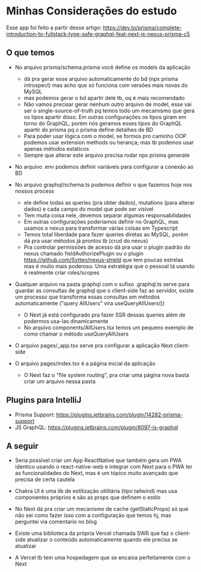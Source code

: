 # Minhas Considerações do estudo
Esse app foi feito a partir desse artigo:
https://dev.to/prisma/complete-introduction-to-fullstack-type-safe-graphql-feat-next-js-nexus-prisma-c5

## O que temos
- No arquivo prisma/schema.prisma você define os models da aplicação
    - dá pra gerar esse arquivo automaticamente do bd (npx prisma introspect) mas acho que só funciona com versões mais novas do MySQL
    - mas podemos gerar o bd apartir dele tb, oq é mais recomendado
    - Não vamos precisar gerar nenhum outro arquivo de model, esse vai ser o single-source-of-truth pq temos todo um mecamismo que gera os tipos apartir disso. Em outras configurações os tipos giram em torno do GraphQL, porém nós geramos esses tipos do GraphQL apartir do prisma pq o prisma define detalhes de BD
    - Para poder usar lógica com o model, se formos pro caminho OOP podemos usar extension methods ou herança; mas tb podemos usar apenas métodos estaticos
    - Sempre que alterar este arquivo precisa rodar npx prisma generate

- No arquivo .env podemos definir variáveis para configurar a conexão ao BD

- No arquivo graphql/schema.ts podemos definir o que fazemos hoje nos nossos process
    - ele define todas as queries (pra obter dados), mutations (para alterar dados) e cada campo do model que pode ser visível
    - Tem muita coisa nele, devemos separar algumas responsabilidades
    - Em outras configurações poderíamos definir no GraphQL, mas usamos o nexus para transformar várias coisas em Typescript
    - Temos total liberdade para fazer queries diretas ao MySQL, porém dá pra usar métodos já prontos tb (crud do nexus)
    - Pra controlar permissões de acesso dá pra usar o plugin padrão do nexus chamado fieldAuthorizePlugin ou o plugin https://github.com/Sytten/nexus-shield que tem poucas estrelas mas é muito mais poderoso. Uma estratégia que o pessoal tá usando é realmente criar roles/scopes

- Qualquer arquivo na pasta graphql com o sufixo .graphql.ts serve para guardar as consultas de graphql que o client-side faz ao servidor, existe um processo que transforma essas consultas em métodos automaticamente ("query AllUsers" vira useQueryAllUsers())
    - O Next já está configurado pra fazer SSR dessas queries além de podermos usa-las dinamicamente
    - No arquivo components/AllUsers.tsx temos um pequeno exemplo de como chamar o método useQueryAllUsers

- O arquivo pages/_app.tsx serve pra configurar a aplicação Next client-side

- O arquivo pages/index.tsx é a página inicial da aplicação
    - O Next faz o "file system routing", pra criar uma página nova basta criar um arquivo nessa pasta
  
## Plugins para IntelliJ
- Prisma Support: https://plugins.jetbrains.com/plugin/14282-prisma-support
- JS GraphQL: https://plugins.jetbrains.com/plugin/8097-js-graphql


## A seguir

- Seria possível criar um App ReactNative que também gera um PWA identico usando o react-native-web e integrar com Next para o PWA ter as funcionalidades do Next, mas é um tópico muito avançado que precisa de certa cautela

- Chakra UI é uma lib de estilização utilitária (tipo tailwind) mas usa componentes próprios e são as props que definem o estilo

- No Next dá pra criar um mecanismo de cache (getStaticProps) só que não sei como fazer isso com a configuração que temos hj, mas perguntei via comentario no blog

- Existe uma biblioteca da própria Vercel chamada SWR que faz o client-side atualizar o conteúdo automaticamente quando ele precisa se atualizar

- A Vercel tb tem uma hospedagem que se encaixa perfeitamente com o Next

